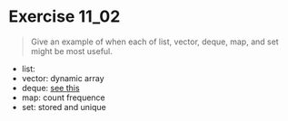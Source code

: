 # Exercise 11_02
> Give an example of when each of list, vector, deque, map, and set might be most useful.
- list: 
- vector: dynamic array
- deque: [see this](https://stackoverflow.com/questions/3880254/why-do-we-need-deque-data-structures-in-the-real-world)
- map: count frequence
- set: stored and unique